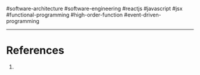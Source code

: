 #software-architecture #software-engineering #reactjs #javascript #jsx #functional-programming #high-order-function #event-driven-programming 



---
# References
1. 